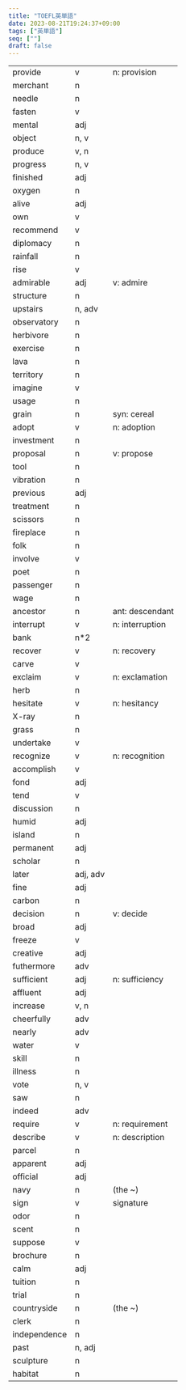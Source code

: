 ```yaml
---
title: "TOEFL英単語"
date: 2023-08-21T19:24:37+09:00
tags: ["英単語"]
seq: [""]
draft: false
---
```


|              |          |                 |
| ------------ | -------- | --------------- |
| provide      | v        | n: provision    |
| merchant     | n        |                 |
| needle       | n        |                 |
| fasten       | v        |                 |
| mental       | adj      |                 |
| object       | n, v     |                 |
| produce      | v, n     |                 |
| progress     | n, v     |                 |
| finished     | adj      |                 |
| oxygen       | n        |                 |
| alive        | adj      |                 |
| own          | v        |                 |
| recommend    | v        |                 |
| diplomacy    | n        |                 |
| rainfall     | n        |                 |
| rise         | v        |                 |
| admirable    | adj      | v: admire       |
| structure    | n        |                 |
| upstairs     | n, adv   |                 |
| observatory  | n        |                 |
| herbivore    | n        |                 |
| exercise     | n        |                 |
| lava         | n        |                 |
| territory    | n        |                 |
| imagine      | v        |                 |
| usage        | n        |                 |
| grain        | n        | syn: cereal     |
| adopt        | v        | n: adoption     |
| investment   | n        |                 |
| proposal     | n        | v: propose      |
| tool         | n        |                 |
| vibration    | n        |                 |
| previous     | adj      |                 |
| treatment    | n        |                 |
| scissors     | n        |                 |
| fireplace    | n        |                 |
| folk         | n        |                 |
| involve      | v        |                 |
| poet         | n        |                 |
| passenger    | n        |                 |
| wage         | n        |                 |
| ancestor     | n        | ant: descendant |
| interrupt    | v        | n: interruption |
| bank         | n*2      |                 |
| recover      | v        | n: recovery     |
| carve        | v        |                 |
| exclaim      | v        | n: exclamation  |
| herb         | n        |                 |
| hesitate     | v        | n: hesitancy    |
| X-ray        | n        |                 |
| grass        | n        |                 |
| undertake    | v        |                 |
| recognize    | v        | n: recognition  |
| accomplish   | v        |                 |
| fond         | adj      |                 |
| tend         | v        |                 |
| discussion   | n        |                 |
| humid        | adj      |                 |
| island       | n        |                 |
| permanent    | adj      |                 |
| scholar      | n        |                 |
| later        | adj, adv |                 |
| fine         | adj      |                 |
| carbon       | n        |                 |
| decision     | n        | v: decide       |
| broad        | adj      |                 |
| freeze       | v        |                 |
| creative     | adj      |                 |
| futhermore   | adv      |                 |
| sufficient   | adj      | n: sufficiency  |
| affluent     | adj      |                 |
| increase     | v, n     |                 |
| cheerfully   | adv      |                 |
| nearly       | adv      |                 |
| water        | v        |                 |
| skill        | n        |                 |
| illness      | n        |                 |
| vote         | n, v     |                 |
| saw          | n        |                 |
| indeed       | adv      |                 |
| require      | v        | n: requirement  |
| describe     | v        | n: description  |
| parcel       | n        |                 |
| apparent     | adj      |                 |
| official     | adj      |                 |
| navy         | n        | (the ~)         |
| sign         | v        | signature       |
| odor         | n        |                 |
| scent        | n        |                 |
| suppose      | v        |                 |
| brochure     | n        |                 |
| calm         | adj      |                 |
| tuition      | n        |                 |
| trial        | n        |                 |
| countryside  | n        | (the ~)         |
| clerk        | n        |                 |
| independence | n        |                 |
| past         | n, adj   |                 |
| sculpture    | n        |                 |
| habitat      | n        |                 |